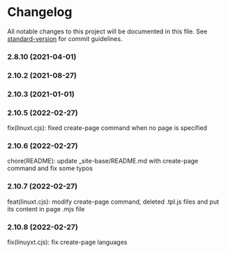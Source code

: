 # Changelog

All notable changes to this project will be documented in this file. See [standard-version](https://github.com/conventional-changelog/standard-version) for commit guidelines.

### 2.8.10 (2021-04-01)

### 2.10.2 (2021-08-27)

### 2.10.3 (2021-01-01)

### 2.10.5 (2022-02-27)

fix(linuxt.cjs): fixed create-page command when no page is specified

### 2.10.6 (2022-02-27)

chore(README): update \_site-base/README.md with create-page command and fix some typos

### 2.10.7 (2022-02-27)

feat(linuxt.cjs): modify create-page command, deleted .tpl.js files and put its content in page .mjs file

### 2.10.8 (2022-02-27)

fix(linuyxt.cjs): fix create-page languages

